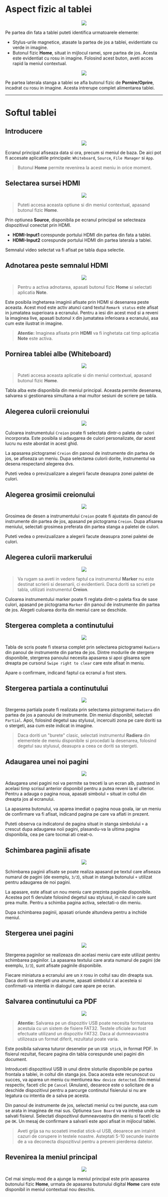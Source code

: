 # Aspect fizic al tablei

<p>
	<center>
		<img src="assets/front.jpg"/>
	</center>
</p>

Pe partea din fata a tablei puteti identifica urmatoarele elemente: 
- Stylus-urile magnetice, atasate la partea de jos a tablei, evidentiate cu verde in imagine. 
- Butonul fizic **Home**, situat in mijlocul ramei, spre partea de jos. Acesta este evidentiat cu rosu in imagine. Folosind acest buton, aveti acces rapid la meniul contextual.

<p>
	<center>
		<img src="assets/lateral.jpg"/>
	</center>
</p>

Pe partea laterala stanga a tablei se afla butonul fizic de **Pornire/Oprire**, incadrat cu rosu in imagine. Acesta intrerupe complet alimentarea tablei.

---

# Softul tablei
## Introducere

<p>
	<center>
		<img src="assets/intro.webp"/>
	</center>
</p>

Ecranul principal afiseaza data si ora, precum si meniul de baza. De aici pot fi accesate aplicatiile principale: `Whiteboard`, `Source`, `File Manager` si `App`.

> Butonul **Home** permite revenirea la acest meniu in orice moment.

## Selectarea sursei HDMI

<p>
	<center>
		<img src="assets/hdmiSource.webp"/>
	</center>
</p>

> Puteti accesa aceasta optiune si din meniul contextual, apasand butonul fizic **Home**. 


Prin optiunea **Source**, disponibila pe ecranul principal se selecteaza dispozitivul conectat prin HDMI.
- **HDMI-Input1** corespunde portului HDMI din partea din fata a tablei.
- **HDMI-Input2** corespunde portului HDMI din partea laterala a tablei.

Semnalul video selectat va fi afisat pe tabla dupa selectie.

## Adnotarea peste semnalul HDMI

<p>
	<center>
		<img src="assets/adnotareHDMI.webp"/>
	</center>
</p>

<!-- > To activate adnotation, press the physical **Home** button and select the **Note** application.
>
> **Attention:** The image displayed from **HDMI** will be frozen as long as the **Note** application is active.

It is possible freeze the image displayed via HDMI and draw on top of it. This mode is active when the text `Remark status` is displayed in the upper half of the image. In order to exit this mode and revert back to the live image, press the `X` button from the bottom half of the board, as illustrated in the picture.-->

> Pentru a activa adnotarea, apasati butonul fizic **Home** si selectati aplicatia **Note**.

Este posibila inghetarea imaginii afisate prin HDMI si desenarea peste aceasta. Acest mod este activ atunci cand textul `Remark status` este afisat in jumatatea superioara a ecranului. Pentru a iesi din acest mod si a reveni la imaginea live, apasati butonul `X` din jumatatea inferioara a ecranului, asa cum este ilustrat in imagine.

> **Atentie:** Imaginea afisata prin **HDMI** va fi inghetata cat timp aplicatia **Note** este activa.

## Pornirea tablei albe (Whiteboard)

<p>
	<center>
		<img src="assets/startWhiteboard.webp"/>
	</center>
</p>

<!-- > You can also access this application from the contextual menu, pressing the physical **Home** button. 

The whiteboard is available from the main menu. It allows drawing, saving and managing multiple board sessions simultanously. -->

> Puteti accesa aceasta aplicatie si din meniul contextual, apasand butonul fizic **Home**. 

Tabla alba este disponibila din meniul principal. Aceasta permite desenarea, salvarea si gestionarea simultana a mai multor sesiuni de scriere pe tabla. 

<!--## Activarea modului de desen

<p>
	<center>
		<img src="assets/startDraw.webp"/>
	</center>
</p>-->


## Alegerea culorii creionului

<p>
	<center>
		<img src="assets/culoareCreion.webp"/>
	</center>
</p>

Culoarea instrumentului `Creion` poate fi selectata dintr-o paleta de culori incorporata. Este posibila si adaugarea de culori personalizate, dar acest lucru nu este abordat in acest ghid.

La apasarea pictogramei `Creion` din panoul de instrumente din partea de jos, se afiseaza un meniu. Dupa selectarea culorii dorite, instrumentul va desena respectand alegerea dvs. 

Puteti vedea o previzualizare a alegerii facute deasupra zonei paletei de culori. 

## Alegerea grosimii creionului

<p>
	<center>
		<img src="assets/grosimeCreion.webp"/>
	</center>
</p>

Grosimea de desen a instrumentului `Creion` poate fi ajustata din panoul de instrumente din partea de jos, apasand pe pictograma `Creion`. Dupa afisarea meniului, selectati grosimea preferata din partea stanga a paletei de culori.

Puteti vedea o previzualizare a alegerii facute deasupra zonei paletei de culori. 

## Alegerea culorii markerului

<p>
	<center>
		<img src="assets/culoareMarker.webp"/>
	</center>
</p>

> Va rugam sa aveti in vedere faptul ca instrumentul **Marker** nu este destinat scrierii si desenarii, ci evidentierii. Daca doriti sa scrieti pe tabla, utilizati instrumentul **Creion**. 

Culoarea instrumentului marker poate fi reglata dintr-o paleta fixa de sase culori, apasand pe pictograma `Marker` din panoul de instrumente din partea de jos. Alegeti culoarea dorita din meniul care se deschide. 


## Stergerea completa a continutului

<p>
	<center>
		<img src="assets/erase.webp"/>
	</center>
</p>

Tabla de scris poate fi stearsa complet prin selectarea pictogramei `Radiera` din panoul de instrumente din partea de jos. Dintre modurile de stergere disponibile, stergerea panoului necesita apasarea si apoi glisarea spre dreapta pe cursorul `Swipe right to clear` care este afisat in meniu.

Apare o confirmare, indicand faptul ca ecranul a fost sters.

## Stergerea partiala a continutului

<p>
	<center>
		<img src="assets/partialErase.webp"/>
	</center>
</p>

<!--Partial erasing can be achieved by selecting the `Eraser` icon from the bottom instrument panel. From the available menu items, choose `Partial`. Then, using your finger or the stylus, circle the area you want to erase, as indicated in the picture. 

> If you are looking for a clasic eraser, select the **Radiera** tool from the available menu items and proceed to draw, using your finger or the stylus, on top of what you want to delete.-->

Stergerea partiala poate fi realizata prin selectarea pictogramei `Radiera` din partea de jos a panoului de instrumente. Din meniul disponibil, selectati `Partial`. Apoi, folosind degetul sau stylusul, incercuiti zona pe care doriti sa o stergeti, asa cum este indicat in imagine. 

> Daca doriti un "burete" clasic, selectati instrumentul **Radiera** din elementele de meniu disponibile si procedati la desenarea, folosind degetul sau stylusul, deasupra a ceea ce doriti sa stergeti.


## Adaugarea unei noi pagini

<p>
	<center>
		<img src="assets/addPage.webp"/>
	</center>
</p>

<!--Adding a new page allows you to move a to a blank screen while keeping your previous writing available and returned to at a later point in time. In order to add a new page, use the `+` symbol located in the buttom right corner of the whiteboard screen.

Upon pressing, a new page will immediately show up blank, and a confirmation menu will display, indicating the page you are currently on.

You may note that the page indicator situated to the left of the `+` symbol has now increased, placing you to the last available page (the one you just created). -->

Adaugarea unei pagini noi va permite sa treceti la un ecran alb, pastrand in acelasi timp scrisul anterior disponibil pentru a putea reveni la el ulterior. Pentru a adauga o pagina noua, apasati simbolul `+` situat in coltul din dreapta jos al ecranului.

La apasarea butonului, va aparea imediat o pagina noua goala, iar un meniu de confirmare va fi afisat, indicand pagina pe care va aflati in prezent.

Puteti observa ca indicatorul de pagina situat in stanga simbolului `+` a crescut dupa adaugarea noii pagini, plasandu-va la ultima pagina disponibila, cea pe care tocmai ati creat-o.

## Schimbarea paginii afisate

<p>
	<center>
		<img src="assets/switchPage.webp"/>
	</center>
</p>

<!-- Changing the displayed page can be achieved by pressing on the text displaying the page count (for example, `3/3`), situated to the left of the `+` button used for adding new pages. 

Upon pressing, a new menu is displayed showing the available pages. These can be scrolled through using your finger or the stylus. In order to change the active page, select it from the menu.

After changing the page, press anywhere else to close the menu. -->


Schimbarea paginii afisate se poate realiza apasand pe textul care afiseaza numarul de pagini (de exemplu, `3/3`), situat in stanga butonului `+` utilizat pentru adaugarea de noi pagini. 

La apasare, este afisat un nou meniu care prezinta paginile disponibile. Acestea pot fi derulate folosind degetul sau stylusul, in cazul in care sunt prea multe. Pentru a schimba pagina activa, selectati-o din meniu.

Dupa schimbarea paginii, apasati oriunde altundeva pentru a inchide meniul.

## Stergerea unei pagini

<p>
	<center>
		<img src="assets/deletePage.webp"/>
	</center>
</p>

<!--Page deletion is achieved from the same menu that is used to change the pages. Upon pressing the text that shows the number of pages (for example, `3/3`), the available pages are shown.

Each screen thumbnail has a red `X` in it's upper right corner. If you want to delete a particular one, press it's `X` symbol, and confirm your intent in the dialog that pops up on the screen.-->

Stergerea paginilor se realizeaza din acelasi meniu care este utilizat pentru schimbarea paginilor. La apasarea textului care arata numarul de pagini (de exemplu, `3/3`), sunt afisate paginile disponibile.

Fiecare miniatura a ecranului are un `X` rosu in coltul sau din dreapta sus. Daca doriti sa stergeti una anume, apasati simbolul `X` al acesteia si confirmati-va intentia in dialogul care apare pe ecran.

## Salvarea continutului ca PDF

<p>
	<center>
		<img src="assets/savePDF.webp"/>
	</center>
</p>

<!-- > **Attention:** Saving to a USB device might require formatting it with a FAT32 filesystem. Official tests were executed using a FAT32 device. If yours uses a different format, your mileage may vary.

It is possible to save all your boards on a `USB stick`, in a PDF format. In the resulting file, each page from the board corresponds to a page in the document.

Insert your USB device into one of the available slots on the front side of the board, in the bottom left corner. If it is successfuly recognized, a menu will show up mentioning `New device detected`. From said menu, click `Cancel`, as it is a prompt to open the device for browsing it's file, and is unrelated to the intent of saving to it. 

From the bottom instrument panel, select the menu with three dots, as shown in the image above. The `Save Board` option will prompt you where to save the board. Select your device from the menu, and click `OK`. A message confirming the save is then displayed in the middle of the board.

> Be careful not to immediately remove the USB stick, as we've encountered corruption in our tests. Wait 5-10 seconds before unplugging your device to prevent data loss. -->


> **Atentie:** Salvarea pe un dispozitiv USB poate necesita formatarea acestuia cu un sistem de fisiere FAT32. Testele oficiale au fost efectuate utilizand un dispozitiv FAT32. Daca al dumneavoastra utilizeaza un format diferit, rezultatul poate varia.

Este posibila salvarea tuturor desenelor pe un `USB stick`, in format PDF. In fisierul rezultat, fiecare pagina din tabla corespunde unei pagini din document.

Introduceti dispozitivul USB in unul dintre sloturile disponibile pe partea frontala a tablei, in coltul din stanga jos. Daca acesta este recunoscut cu succes, va aparea un meniu cu mentiunea `New device detected`. Din meniul respectiv, faceti clic pe `Cancel` (Anulare), deoarece este o solicitare de a deschide dispozitivul pentru a parcurge continutul fisierului si nu are legatura cu intentia de a salva pe acesta. 

Din panoul de instrumente de jos, selectati meniul cu trei puncte, asa cum se arata in imaginea de mai sus. Optiunea `Save Board` va va intreba unde sa salvati fisierul. Selectati dispozitivul dumneavoastra din meniu si faceti clic pe `OK`. Un mesaj de confirmare a salvarii este apoi afisat in mijlocul tablei.

> Aveti grija sa nu scoateti imediat stick-ul USB, deoarece am intalnit cazuri de corupere in testele noastre. Asteptati 5-10 secunde inainte de a va deconecta dispozitivul pentru a preveni pierderea datelor. 

## Revenirea la meniul principal

<p>
	<center>
		<img src="assets/revenireMeniu.webp"/>
	</center>
</p>

<!--The easiest way to get to the main menu is by pressing the physical **Home** button, followed by pressing the digital **Home** button that is available in the newly open context menu. -->

Cel mai simplu mod de a ajunge la meniul principal este prin apasarea butonului fizic **Home**, urmata de apasarea butonului digital **Home** care este disponibil in meniul contextual nou deschis. 
